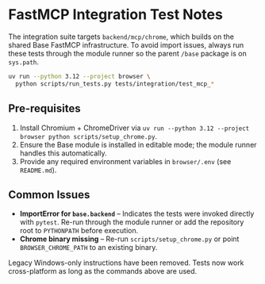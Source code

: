 # FastMCP Integration Test Notes

The integration suite targets `backend/mcp/chrome`, which builds on the shared Base
FastMCP infrastructure. To avoid import issues, always run these tests through the
module runner so the parent `/base` package is on `sys.path`.

```bash
uv run --python 3.12 --project browser \
  python scripts/run_tests.py tests/integration/test_mcp_*
```

## Pre-requisites
1. Install Chromium + ChromeDriver via `uv run --python 3.12 --project browser python scripts/setup_chrome.py`.
2. Ensure the Base module is installed in editable mode; the module runner handles this automatically.
3. Provide any required environment variables in `browser/.env` (see `README.md`).

## Common Issues
- **ImportError for `base.backend`** – Indicates the tests were invoked directly with `pytest`.
  Re-run through the module runner or add the repository root to `PYTHONPATH` before execution.
- **Chrome binary missing** – Re-run `scripts/setup_chrome.py` or point `BROWSER_CHROME_PATH`
  to an existing binary.

Legacy Windows-only instructions have been removed. Tests now work cross-platform
as long as the commands above are used.
